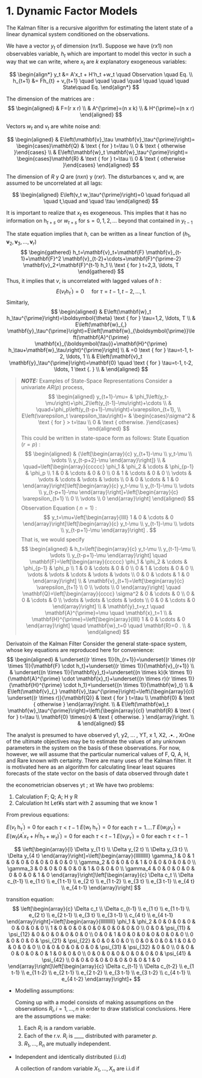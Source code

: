 # 1. Dynamic Factor Models

The Kalman filter is a recursive algorithm for estimating the latent state of a linear dynamical system conditioned on the observations.

We have a vector $y_t$ of dimension $(n x 1)$. Suppose we have $(r x 1)$ non observables variable, $h_t$ which are important to model this vector in such a way that we can write, where $x_t$ are $k$ explanatory exogeneous variables:

$$
\begin{align*}
y_t &= A'x_t + H'h_t +w_t  \quad Observation \quad Eq. \\
h_{t+1} &= Fh_{t} + v_{t+1}  \quad \quad \quad \quad \quad \quad \quad State\quad Eq.
\end{align*}
$$

The dimension of the matrices are :
$$
\begin{aligned}
& F=(r x r) \\
& A^{\prime}=(n x k) \\
& H^{\prime}=(n x r)
\end{aligned}
$$

Vectors $w_t$ and $v_t$ are white noise and:

$$
\begin{aligned}
& E\left(\mathbf{v}_\tau \mathbf{v}_\tau^{\prime}\right)= \begin{cases}\mathbf{Q} & \text { for } t=\tau \\
0 & \text { otherwise }\end{cases} \\
& E\left(\mathbf{w}_t \mathbf{w}_\tau^{\prime}\right)= \begin{cases}\mathbf{R} & \text { for } t=\tau \\
0 & \text { otherwise }\end{cases}
\end{aligned}
$$

The dimension of $R$ y $Q$ are $(n x n)$ y $(r x r)$. The disturbances
v, and w, are assumed to be uncorrelated at all lags:

$$
\begin{aligned}
E\left(v_t w_\tau^{\prime}\right)=0 \quad for\quad all \quad t,\quad and \quad \tau
\end{aligned}
$$

It is important to realize that $x_t$ es exogeneous. This implies that it has no information on $\mathrm{h}_{t+s}$ or $w_{t+s}$ for $\mathrm{s}=0,1,2, \ldots$ beyond that contained in $y_{t-1}$

The state equation implies that $h$, can be written as a linear function of $\left( h_1,  \mathbf{v}_2, \mathbf{v}_3, \ldots, \mathbf{v}_r\right)$
$$
\begin{gathered}
h_t=\mathbf{v}_t+\mathbf{F} \mathbf{v}_{t-1}+\mathbf{F}^2 \mathbf{v}_{t-2}+\cdots+\mathbf{F}^{\prime-2} \mathbf{v}_2+\mathbf{F}^{t-1} h_1 \\
\text { for } t=2,3, \ldots, T
\end{gathered}
$$
Thus, it implies that $v$, is uncorrelated with lagged values of $h$ :
$$
E\left(v_t h_\tau^{\prime}\right)=0 \quad \text { for } \tau=t-1, t-2, \ldots, 1 .
$$
Simitariy,
$$
\begin{aligned}
& E\left(\mathbf{w}_t h_\tau^{\prime}\right)=\boldsymbol{\theta} \text { for } \tau=1,2, \ldots, T \\
& E\left(\mathbf{w}_{,} \mathbf{y}_\tau^{\prime}\right)=E\left[\mathbf{w}_{\boldsymbol{\prime}}\left(\mathbf{A}^{\prime} \mathbf{x}_{\boldsymbol{\tau}}+\mathbf{H}^{\prime} h_\tau+\mathbf{w}_\tau\right)^{\prime}\right] \\
& =0 \text { for } \tau=t-1, t-2, \ldots, 1 \\
& E\left(\mathbf{v}_t \mathbf{y}_\tau^{\prime}\right)=\mathbf{0} \quad \text { for } \tau=t-1, t-2, \ldots, 1 \text {. } \\
&
\end{aligned}
$$


> **_NOTE:_**  Examples of State-Space Representations
> Consider a univariate $A R(p)$ process,
> $$
> \begin{aligned}
> y_{t+1}-\mu= & \phi_1\left(y_t-\mu\right)+\phi_2\left(y_{t-1}-\mu\right)+\cdots \\
> & \quad+\phi_p\left(y_{t-p+1}-\mu\right)+\varepsilon_{t+1}, \\
> E\left(\varepsilon_t \varepsilon_\tau\right)= & \begin{cases}\sigma^2 & \text { for } > t=\tau \\
> 0 & \text { otherwise. }\end{cases}
> \end{aligned}
> $$
> This could be written in state-space form as follows:
> State Equation $(r=p)$ :
> $$
> \begin{aligned}
& {\left[\begin{array}{c}
y_{t+1}-\mu \\
y_t-\mu \\
\vdots \\
y_{t-p+2}-\mu
\end{array}\right]} \\
& \quad=\left[\begin{array}{ccccc}
\phi_1 & \phi_2 & \cdots & \phi_{p-1} & \phi_p \\
1 & 0 & \cdots & 0 & 0 \\
0 & 1 & \cdots & 0 & 0 \\
\vdots & \vdots & \cdots & \vdots & \vdots \\
0 & 0 & \cdots & 1 & 0
\end{array}\right]\left[\begin{array}{c}
y_t-\mu \\
y_{t-1}-\mu \\
\vdots \\
y_{t-p+1}-\mu
\end{array}\right]+\left[\begin{array}{c}
\varepsilon_{t+1} \\
0 \\
\vdots \\
0
\end{array}\right]
\end{aligned}
$$
> Observation Equation ( $n=1)$ :
> $$
y_t=\mu+\left[\begin{array}{llll}
1 & 0 & \cdots & 0
\end{array}\right]\left[\begin{array}{c}
y_t-\mu \\
y_{t-1}-\mu \\
\vdots \\
y_{t-p+1}-\mu
\end{array}\right] .
$$
> That is, we would specify
> $$
\begin{aligned}
& h_t=\left[\begin{array}{c}
y_t-\mu \\
y_{t-1}-\mu \\
\vdots \\
y_{t-p+1}-\mu
\end{array}\right] \quad \mathbf{F}=\left[\begin{array}{ccccc}
\phi_1 & \phi_2 & \cdots & \phi_{p-1} & \phi_p \\
1 & 0 & \cdots & 0 & 0 \\
0 & 1 & \cdots & 0 & 0 \\
\vdots & \vdots & \cdots & \vdots & \vdots \\
0 & 0 & \cdots & 1 & 0
\end{array}\right] \\
& \mathbf{v}_{t+1}=\left[\begin{array}{c}
\varepsilon_{t+1} \\
0 \\
\vdots \\
0
\end{array}\right] \quad \mathbf{Q}=\left[\begin{array}{cccc}
\sigma^2 & 0 & \cdots & 0 \\
0 & 0 & \cdots & 0 \\
\vdots & \vdots & \cdots & \vdots \\
0 & 0 & \cdots & 0
\end{array}\right] \\
& \mathbf{y}_t=y_t \quad \mathbf{A}^{\prime}=\mu \quad \mathbf{x}_t=1 \\
& \mathbf{H}^{\prime}=\left[\begin{array}{llll}
1 & 0 & \cdots & 0
\end{array}\right] \quad \mathbf{w}_t=0 \quad \mathbf{R}=0 . \\
&
\end{aligned}
$$


Derivatoin of the Kalman Filter
Consider the general state-space system, whose key equations are reproduced here for convenience:
$$
\begin{aligned}
& \underset{(r \times 1)}{h_{r+1}}=\underset{(r \times r)(r \times 1)}{\mathbf{F} \cdot h_t}+\underset{(r \times 1)}{\mathbf{v}_{r+1}} \\
& \underset{(n \times 1)}{\mathbf{y}_t}=\underset{(n \times k)(k \times 1)}{\mathbf{A}^{\prime} \cdot \mathbf{x}_t}+\underset{(n \times r)(r \times 1)}{\mathbf{H}^{\prime} \cdot h_1}+\underset{(n \times 1)}{\mathbf{w}_t} \\
& E\left(\mathbf{v}_{,} \mathbf{v}_\tau^{\prime}\right)=\left\{\begin{array}{cl}
\underset{(r \times r)}{\mathbf{Q}} & \text { for } t=\tau \\
\mathbf{0} & \text { otherwise }
\end{array}\right. \\
& E\left(\mathbf{w}_t \mathbf{w}_\tau^{\prime}\right)=\left\{\begin{array}{cl}
\mathbf{R} & \text { for } t=\tau \\
\mathbf{0} \times(n) & \text { otherwise. }
\end{array}\right. \\
&
\end{aligned}
$$


The analyst is presumed to have observed y1, y2, ... , YT, x 1, X2, .•. , XrOne of the ultimate objectives may be to estimate the values of any unknown
parameters in the system on the basis of these observations. For now, however,
we will assume that the particular numerical values of F, Q, A, H, and Rare known
with certainty. There are many uses of the Kalman filter. It is motivated here as an algorithm for calculating linear least squares forecasts of the state vector on the basis of data observed through date t


the econometrician observes yt
; xt
We have two problems:
1) Calculation F; Q; A; H y R
2) Calculation ht
Let¥s start with 2 assuming that we know 1



From previous equations:

$E\left(v_t \mathrm{~h}_\tau^{\prime}\right)=0$ for each $\tau<t-1$
$E\left(w_t \mathrm{~h}_\tau^{\prime}\right)=0$ for each $\tau=1 \ldots . T$
$E\left(w_t y_\tau^{\prime}\right)=E\left(w_t\left(A^{\prime} x_\tau+H^{\prime} \mathrm{h}_\tau+w_\tau\right)^{\prime}\right)=0$ for each $\tau<t-1$
$E\left(v_t y_\tau^{\prime}\right)=0$ for each $\tau<t-1$





$$
\left[\begin{array}{l}
\Delta y_{1 t} \\
\Delta y_{2 t} \\
\Delta y_{3 t} \\
\Delta y_{4 t}
\end{array}\right]=\left[\begin{array}{llllllllll}
\gamma_1 & 0 & 1 & 0 & 0 & 0 & 0 & 0 & 0 & 0 \\
\gamma_2 & 0 & 0 & 0 & 1 & 0 & 0 & 0 & 0 & 0 \\
\gamma_3 & 0 & 0 & 0 & 0 & 0 & 1 & 0 & 0 & 0 \\
\gamma_4 & 0 & 0 & 0 & 0 & 0 & 0 & 0 & 1 & 0
\end{array}\right]\left[\begin{array}{c}
\Delta c_t \\
\Delta c_{t-1} \\
e_{1 t} \\
e_{1 t-1} \\
e_{2 t} \\
e_{1 t-2} \\
e_{3 t} \\
e_{3 t-1} \\
e_{4 t} \\
e_{4 t-1}
\end{array}\right]
$$


transition equation:
$$
\left[\begin{array}{c}
\Delta c_t \\
\Delta c_{t-1} \\
e_{1 t} \\
e_{1 t-1} \\
e_{2 t} \\
e_{2 t-1} \\
e_{3 t} \\
e_{3 t-1} \\
c_{4 t} \\
e_{4 t-1}
\end{array}\right]=\left[\begin{array}{llllllllll}
\phi_1 & \phi_2 & 0 & 0 & 0 & 0 & 0 & 0 & 0 & 0 \\
1 & 0 & 0 & 0 & 0 & 0 & 0 & 0 & 0 & 0 \\
0 & 0 & \psi_{11} & \psi_{12} & 0 & 0 & 0 & 0 & 0 & 0 \\
0 & 0 & 1 & 0 & 0 & 0 & 0 & 0 & 0 & 0 \\
0 & 0 & 0 & 0 & \psi_{21} & \psi_{22} & 0 & 0 & 0 & 0 \\
0 & 0 & 0 & 0 & 1 & 0 & 0 & 0 & 0 & 0 \\
0 & 0 & 0 & 0 & 0 & 0 & \psi_{31} & \psi_{32} & 0 & 0 \\
0 & 0 & 0 & 0 & 0 & 0 & 1 & 0 & 0 & 0 \\
0 & 0 & 0 & 0 & 0 & 0 & 0 & 0 & \psi_{41} & \psi_{42} \\
0 & 0 & 0 & 0 & 0 & 0 & 0 & 0 & 1 & 0
\end{array}\right]\left[\begin{array}{c}
\Delta c_{t-1} \\
\Delta c_{t-2} \\
e_{1 t-1} \\
e_{1 t-2} \\
e_{2 t-1} \\
e_{2 t-2} \\
e_{3 t-1} \\
e_{3 t-2} \\
c_{4 t-1} \\
e_{4 t-2}
\end{array}\right]+
$$


* Modelling assumptions:

  Coming up with a model consists of making assumptions on the observations $R_i, i = 1, . . . ,n$ in order to draw statistical conclusions. Here are the assumptions we make:

  1. Each $R_i$ is a random variable.
  2. Each of the r.v. $R_i$ is ____ distributed with parameter $p$.
  3. $R_1, ..., R_n$ are mutually independent.

* Independent and identically distributed (i.i.d)

  A collection of random variable $X_1, ...,X_n$ are i.i.d if 
